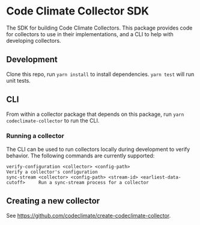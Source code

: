 # Code Climate Collector SDK

The SDK for building Code Climate Collectors. This package provides code for
collectors to use in their implementations, and a CLI to help with developing
collectors.

## Development

Clone this repo, run `yarn install` to install dependencies. `yarn test` will
run unit tests.

## CLI

From within a collector package that depends on this package, run `yarn
codeclimate-collector` to run the CLI.

### Running a collector

The CLI can be used to run collectors locally during development to verify
behavior. The following commands are currently supported:

```
verify-configuration <collector> <config-path>                               Verify a collector's configuration
sync-stream <collector> <config-path> <stream-id> <earliest-data-cutoff>     Run a sync-stream process for a collector
```

## Creating a new collector

See https://github.com/codeclimate/create-codeclimate-collector.
